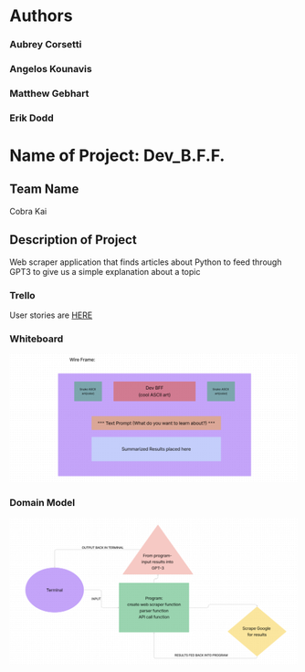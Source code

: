 # Authors
### Aubrey Corsetti
### Angelos Kounavis
### Matthew Gebhart
### Erik Dodd

# Name of Project: Dev_B.F.F.

## Team Name

Cobra Kai

## Description of Project
Web scraper application that finds articles about Python to feed through GPT3 to give us a simple explanation about a topic

### Trello

User stories are [HERE](https://trello.com/invite/devbff/ATTI2d0404d73d0e6086f7f0e41ed8e08e1c1E264344)

### Whiteboard

![CLI_wireframe](new_cli_wf.png)

### Domain Model

![Domain Model](newest_domain.png)
